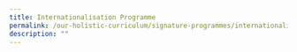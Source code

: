 ```yaml
---
title: Internationalisation Programme
permalink: /our-holistic-curriculum/signature-programmes/internationalisation-programme/
description: ""
---
```


